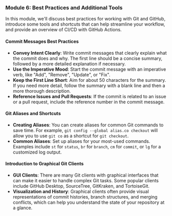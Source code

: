 ### Module 6: Best Practices and Additional Tools

In this module, we'll discuss best practices for working with Git and GitHub, introduce some tools and shortcuts that can help streamline your workflow, and provide an overview of CI/CD with GitHub Actions.

#### Commit Messages Best Practices

- **Convey Intent Clearly**: Write commit messages that clearly explain what the commit does and why. The first line should be a concise summary, followed by a more detailed explanation if necessary.
- **Use the Imperative Mood**: Start the commit message with an imperative verb, like "Add", "Remove", "Update", or "Fix".
- **Keep the First Line Short**: Aim for about 50 characters for the summary. If you need more detail, follow the summary with a blank line and then a more thorough description.
- **Reference Issues and Pull Requests**: If the commit is related to an issue or a pull request, include the reference number in the commit message.

#### Git Aliases and Shortcuts

- **Creating Aliases**: You can create aliases for common Git commands to save time. For example, `git config --global alias.co checkout` will allow you to use `git co` as a shortcut for `git checkout`.
- **Common Aliases**: Set up aliases for your most-used commands. Examples include `st` for `status`, `br` for `branch`, `cm` for `commit`, or `lg` for a customized log output.
  
#### Introduction to Graphical Git Clients

- **GUI Clients**: There are many Git clients with graphical interfaces that can make it easier to handle complex Git tasks. Some popular clients include GitHub Desktop, SourceTree, GitKraken, and TortoiseGit.
- **Visualization and History**: Graphical clients often provide visual representations of commit histories, branch structures, and merging conflicts, which can help you understand the state of your repository at a glance.

